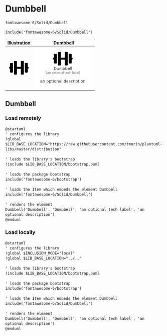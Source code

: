 # Dumbbell


```text
fontawesome-6/Solid/Dumbbell
```

```text
include('fontawesome-6/Solid/Dumbbell')
```



| Illustration | Dumbbell |
| :---: | :---: |
| ![illustration for Illustration](../../fontawesome-6/Solid/Dumbbell.png) | ![illustration for Dumbbell](../../fontawesome-6/Solid/Dumbbell.Local.png) |




## Dumbbell

### Load remotely
```plantuml
@startuml
' configures the library
!global $LIB_BASE_LOCATION="https://raw.githubusercontent.com/tmorin/plantuml-libs/master/distribution"

' loads the library's bootstrap
!include $LIB_BASE_LOCATION/bootstrap.puml

' loads the package bootstrap
include('fontawesome-6/bootstrap')

' loads the Item which embeds the element Dumbbell
include('fontawesome-6/Solid/Dumbbell')

' renders the element
Dumbbell('Dumbbell', 'Dumbbell', 'an optional tech label', 'an optional description')
@enduml
```

### Load locally
```plantuml
@startuml
' configures the library
!global $INCLUSION_MODE="local"
!global $LIB_BASE_LOCATION="../.."

' loads the library's bootstrap
!include $LIB_BASE_LOCATION/bootstrap.puml

' loads the package bootstrap
include('fontawesome-6/bootstrap')

' loads the Item which embeds the element Dumbbell
include('fontawesome-6/Solid/Dumbbell')

' renders the element
Dumbbell('Dumbbell', 'Dumbbell', 'an optional tech label', 'an optional description')
@enduml
```

